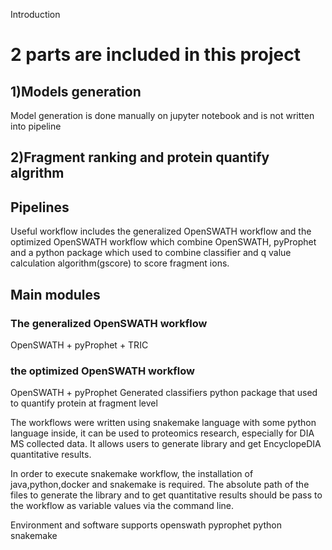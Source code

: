 Introduction


# 2 parts are included in this project
## 1)Models generation
Model generation is done manually on jupyter notebook and is not written into pipeline
## 2)Fragment ranking and protein quantify algrithm

## Pipelines
Useful workflow includes the generalized OpenSWATH workflow and the optimized OpenSWATH workflow which combine OpenSWATH, pyProphet and a python package which used to combine classifier and q value calculation algorithm(gscore) to score fragment ions.

## Main modules
### The generalized OpenSWATH workflow
OpenSWATH + pyProphet + TRIC

### the optimized OpenSWATH workflow
OpenSWATH + pyProphet
Generated classifiers
python package that used to quantify protein at fragment level


The workflows were written using snakemake language with some python language inside, it can be used to proteomics research, especially for DIA MS collected data. It allows users to generate library and get EncyclopeDIA quantitative results.

In order to execute snakemake workflow, the installation of java,python,docker and snakemake is required. The absolute path of the files to generate the library and to get quantitative results should be pass to the workflow as variable values via the command line.

Environment and software supports
openswath
pyprophet
python
snakemake
